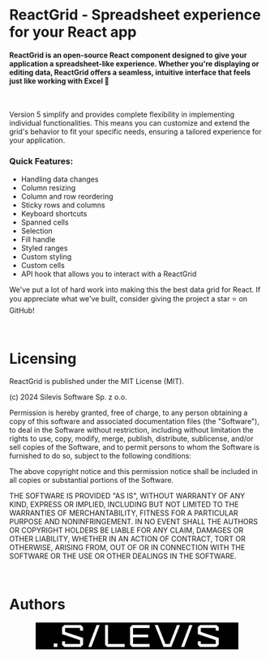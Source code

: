 # ReactGrid - Spreadsheet experience for your React app

#### ReactGrid is an open-source React component designed to give your application a spreadsheet-like experience. Whether you're displaying or editing data, ReactGrid offers a seamless, intuitive interface that feels just like working with Excel 🚀

&nbsp;
&nbsp;

Version 5 simplify and provides complete flexibility in implementing individual functionalities. This means you can customize and extend the grid's behavior to fit your specific needs, ensuring a tailored experience for your application.

<h3>Quick Features:</h3>
<ul>
   <li>Handling data changes</li>
   <li>Column resizing</li>
   <li>Column and row reordering</li>
   <li>Sticky rows and columns</li>
   <li>Keyboard shortcuts</li>
   <li>Spanned cells</li>
   <li>Selection</li>
   <li>Fill handle</li>
   <li>Styled ranges</li>
   <li>Custom styling</li>
   <li>Custom cells</li>
   <li>API hook that allows you to interact with a ReactGrid</li>
</ul>

We've put a lot of hard work into making this the best data grid for React. If you appreciate what we've built, consider giving the project a star ⭐ on GitHub!

&nbsp;

# Licensing

ReactGrid is published under the MIT License (MIT).

(c) 2024 Silevis Software Sp. z o.o.

Permission is hereby granted, free of charge, to any person obtaining a copy of this software and associated documentation files (the "Software"), to deal in the Software without restriction, including without limitation the rights to use, copy, modify, merge, publish, distribute, sublicense, and/or sell copies of the Software, and to permit persons to whom the Software is furnished to do so, subject to the following conditions:

The above copyright notice and this permission notice shall be included in all copies or substantial portions of the Software.

THE SOFTWARE IS PROVIDED "AS IS", WITHOUT WARRANTY OF ANY KIND, EXPRESS OR IMPLIED, INCLUDING BUT NOT LIMITED TO THE WARRANTIES OF MERCHANTABILITY, FITNESS FOR A PARTICULAR PURPOSE AND NONINFRINGEMENT. IN NO EVENT SHALL THE AUTHORS OR COPYRIGHT HOLDERS BE LIABLE FOR ANY CLAIM, DAMAGES OR OTHER LIABILITY, WHETHER IN AN ACTION OF CONTRACT, TORT OR OTHERWISE, ARISING FROM, OUT OF OR IN CONNECTION WITH THE SOFTWARE OR THE USE OR OTHER DEALINGS IN THE SOFTWARE.

&nbsp;

# Authors

<div align="center">
  <a 
    href="https://www.silevis.com/?utm_source=github&utm_medium=reactgrdigit&utm_campaign=github" 
    target="_blank" 
    rel="noopener noreferrer"
  >
    <img src="public/silevis.png" alt="Silevis" width="400"/>
  </a>
</div>
